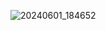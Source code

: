 ![20240601_184652](https://github.com/Pahasara/dotFiles/assets/46932317/452a091b-2355-420d-bcbb-1513cc286993)



